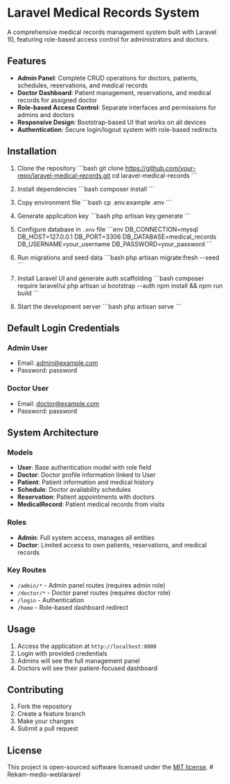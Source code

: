 # Laravel Medical Records System

A comprehensive medical records management system built with Laravel 10, featuring role-based access control for administrators and doctors.

## Features

- **Admin Panel**: Complete CRUD operations for doctors, patients, schedules, reservations, and medical records
- **Doctor Dashboard**: Patient management, reservations, and medical records for assigned doctor
- **Role-based Access Control**: Separate interfaces and permissions for admins and doctors
- **Responsive Design**: Bootstrap-based UI that works on all devices
- **Authentication**: Secure login/logout system with role-based redirects

## Installation

1. Clone the repository
\`\`\`bash
git clone https://github.com/your-repo/laravel-medical-records.git
cd laravel-medical-records
\`\`\`

2. Install dependencies
\`\`\`bash
composer install
\`\`\`

3. Copy environment file
\`\`\`bash
cp .env.example .env
\`\`\`

4. Generate application key
\`\`\`bash
php artisan key:generate
\`\`\`

5. Configure database in `.env` file
\`\`\`env
DB_CONNECTION=mysql
DB_HOST=127.0.0.1
DB_PORT=3306
DB_DATABASE=medical_records
DB_USERNAME=your_username
DB_PASSWORD=your_password
\`\`\`

6. Run migrations and seed data
\`\`\`bash
php artisan migrate:fresh --seed
\`\`\`

7. Install Laravel UI and generate auth scaffolding
\`\`\`bash
composer require laravel/ui
php artisan ui bootstrap --auth
npm install && npm run build
\`\`\`

8. Start the development server
\`\`\`bash
php artisan serve
\`\`\`

## Default Login Credentials

### Admin User
- Email: admin@example.com
- Password: password

### Doctor User  
- Email: doctor@example.com
- Password: password

## System Architecture

### Models
- **User**: Base authentication model with role field
- **Doctor**: Doctor profile information linked to User
- **Patient**: Patient information and medical history
- **Schedule**: Doctor availability schedules
- **Reservation**: Patient appointments with doctors
- **MedicalRecord**: Patient medical records from visits

### Roles
- **Admin**: Full system access, manages all entities
- **Doctor**: Limited access to own patients, reservations, and medical records

### Key Routes
- `/admin/*` - Admin panel routes (requires admin role)
- `/doctor/*` - Doctor panel routes (requires doctor role)
- `/login` - Authentication
- `/home` - Role-based dashboard redirect

## Usage

1. Access the application at `http://localhost:8000`
2. Login with provided credentials
3. Admins will see the full management panel
4. Doctors will see their patient-focused dashboard

## Contributing

1. Fork the repository
2. Create a feature branch
3. Make your changes
4. Submit a pull request

## License

This project is open-sourced software licensed under the [MIT license](https://opensource.org/licenses/MIT).
#   R e k a m - m e d i s - w e b l a r a v e l  
 
